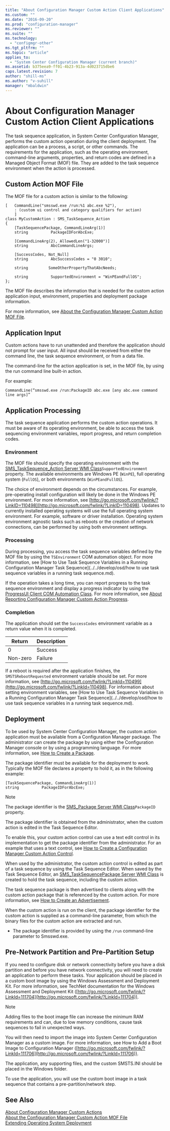 ```yaml
---
title: "About Configuration Manager Custom Action Client Applications"
ms.custom: ""
ms.date: "2016-09-20"
ms.prod: "configuration-manager"
ms.reviewer: ""
ms.suite: ""
ms.technology: 
  - "configmgr-other"
ms.tgt_pltfrm: ""
ms.topic: "article"
applies_to: 
  - "System Center Configuration Manager (current branch)"
ms.assetid: b375eea9-ff01-4b23-913a-4d023715dbe6
caps.latest.revision: 7
author: "shill-ms"
ms.author: "v-suhill"
manager: "mbaldwin"
---
```

# About Configuration Manager Custom Action Client Applications
The task sequence application, in System Center Configuration Manager, performs the custom action operation during the client deployment. The application can be a process, a script, or other commands. The requirements for the application, such as the operating environment, command-line arguments, properties, and return codes are defined in a Managed Object Format (MOF) file. They are added to the task sequence environment when the action is processed.  
  
## Custom Action MOF File  
 The MOF file for a custom action is similar to the following:  
  
```  
[   CommandLine("smsswd.exe /run:%1 abc.exe %2"),  
    : (custom ui control and category qualifiers for action)  
    ]  
class MyCustomAction : SMS_TaskSequence_Action  
{  
    [TaskSequencePackage, CommandLineArg(1)]  
    string          PackageIDForAbcExe;  
  
    [CommandLineArg(2), AllowedLen("1-32000")]  
    string          AbcCommandLineArgs;  
  
    [SuccessCodes, Not_Null]  
    string          AbcSuccessCodes = "0 3010";  
  
    string         SomeOtherPropertyThatAbcNeeds;  
  
    string          SupportedEnvironment = "WinPEandFullOS";  
};  
```  
  
 The MOF file describes the information that is needed for the custom action application input, environment, properties and deployment package information.  
  
 For more information, see [About the Configuration Manager Custom Action MOF File](../../develop/osd/about-configuration-manager-custom-action-mof-files.md).  
  
## Application Input  
 Custom actions have to run unattended and therefore the application should not prompt for user input. All input should be received from either the command line, the task sequence environment, or from a data file.  
  
 The command-line for the action application is set, in the MOF file, by using the run command line built-in action.  
  
 For example:  
  
```  
CommandLine(“smsswd.exe /run:PackageID abc.exe [any abc.exe command line args]”  
```  
  
## Application Processing  
 The task sequence application performs the custom action operations. It must be aware of its operating environment, be able to access the task sequencing environment variables, report progress, and return completion codes.  
  
### Environment  
 The MOF file should specify the operating environment with the [SMS_TaskSequence_Action Server WMI Class](../../develop/reference/osd/sms_tasksequence_action-server-wmi-class.md)`SupportedEnvironment` property. The available environments are Windows PE (`WinPE`), full operating system (`FullOS`), or both environments (`WinPEandFullOS`).  
  
 The choice of environment depends on the circumstances. For example, pre-operating install configuration will likely be done in the Windows PE environment. For more information, see [http://go.microsoft.com/fwlink/?LinkID=110498](http://go.microsoft.com/fwlink/?LinkID=110498). Updates to currently installed operating systems will use the full operating system environment. For example, software or driver installation. Operating system environment agnostic tasks such as reboots or the creation of network connections, can be performed by using both environment settings.  
  
### Processing  
 During processing, you access the task sequence variables defined by the MOF file by using the `TSEnvironment` COM automation object. For more information, see [How to Use Task Sequence Variables in a Running Configuration Manager Task Sequence](../../develop/osd/how to use task sequence variables in a running task sequence.md).  
  
 If the operation takes a long time, you can report progress to the task sequence environment and display a progress indicator by using the [ProgressUI Client COM Automation Class](../../develop/reference/core/clients/client-classes/progressui-client-com-automation-class.md). For more information, see [About Reporting Configuration Manager Custom Action Progress](../../develop/osd/about-reporting-configuration-manager-custom-action-progress.md).  
  
### Completion  
 The application should set the `SuccessCodes` environment variable as a return value when it is completed.  
  
|Return|Description|  
|------------|-----------------|  
|0|Success|  
|Non-zero|Failure|  
  
 If a reboot is required after the application finishes, the `SMSTSRebootRequested` environment variable should be set. For more information, see [http://go.microsoft.com/fwlink/?LinkId=110499](http://go.microsoft.com/fwlink/?LinkId=110498). For information about setting environment variables, see [How to Use Task Sequence Variables in a Running Configuration Manager Task Sequence](../../develop/osd/how to use task sequence variables in a running task sequence.md).  
  
## Deployment  
 To be used by System Center Configuration Manager, the custom action application must be available from a Configuration Manager package. The administrator can create the package by using either the Configuration Manager console or by using a programming language. For more information, see [How to Create a Package](../../develop/core/servers/configure/how-to-create-a-package.md).  
  
 The package identifier must be available for the deployment to work. Typically the MOF file declares a property to hold it, as in the following example:  
  
```  
[TaskSequencePackage, CommandLineArg(1)]  
string          PackageIDForAbcExe;  
```  
  
> [!NOTE]
>  The package identifier is the [SMS_Package Server WMI Class](../../develop/reference/core/servers/configure/sms_package-server-wmi-class.md)`PackageID` property.  
  
 The package identifier is obtained from the administrator, when the custom action is edited in the Task Sequence Editor.  
  
 To enable this, your custom action control can use a text edit control in its implementation to get the package identifier from the administrator. For an example that uses a text control, see [How to Create a Configuration Manager Custom Action Control](../../develop/osd/how-to-create-a-configuration-manager-custom-action-control.md).  
  
 When used by the administrator, the custom action control is edited as part of a task sequence by using the Task Sequence Editor. When saved by the Task Sequence Editor, an [SMS_TaskSequencePackage Server WMI Class](../../develop/reference/osd/sms_tasksequencepackage-server-wmi-class.md) is created to hold the task sequence, including the custom action.  
  
 The task sequence package is then advertised to clients along with the custom action package that is referenced by the custom action. For more information, see [How to Create an Advertisement](../../develop/core/servers/configure/how-to-create-an-advertisement.md).  
  
 When the custom action is run on the client, the package identifier for the custom action is supplied as a command-line parameter, from which the binary files for the custom action are extracted and run.  
  
-   The package identifier is provided by using the `/run` command-line parameter to Smsswd.exe.  
  
## Pre-Network Partition and Pre-Partition Setup  
 If you need to configure disk or network connectivity before you have a disk partition and before you have network connectivity, you will need to create an application to perform these tasks. Your application should be placed in a custom boot image by using the Windows Assessment and Deployment Kit. For more information, see TechNet documentation for the Windows Assessment and Deployment Kit ([http://go.microsoft.com/fwlink/?LinkId=111704](http://go.microsoft.com/fwlink/?LinkId=111704)).  
  
> [!NOTE]
>  Adding files to the boot image file can increase the minimum RAM requirements and can, due to low memory conditions, cause task sequences to fail in unexpected ways.  
  
 You will then need to import the image into System Center Configuration Manager as a custom image. For more information, see How to Add a Boot Image to Configuration Manager ([http://go.microsoft.com/fwlink/?LinkId=111706](http://go.microsoft.com/fwlink/?LinkId=111706)).  
  
 The application, any supporting files, and the custom SMSTS.INI should be placed in the Windows folder.  
  
 To use the application, you will use the custom boot image in a task sequence that contains a pre-partition/network step.  
  
## See Also  
 [About Configuration Manager Custom Actions](../../develop/osd/about-configuration-manager-custom-actions.md)   
 [About the Configuration Manager Custom Action MOF File](../../develop/osd/about-configuration-manager-custom-action-mof-files.md)   
 [Extending Operating System Deployment](../../develop/osd/extending-operating-system-deployment.md)